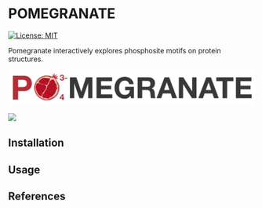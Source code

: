 # POMEGRANATE

[![License: MIT](https://img.shields.io/badge/License-MIT-yellow.svg)](https://opensource.org/licenses/MIT)

Pomegranate interactively explores phosphosite motifs on protein structures.

![](./imgs/POMEGRANATE-LOGO.png)

![](./imgs/alphafold_comparison.gif)

## Installation 


## Usage 


## References
